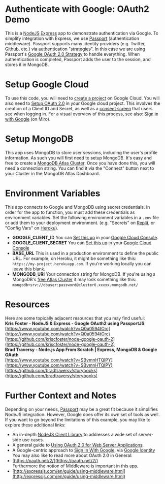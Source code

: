 # Authenticate with Google: OAuth2 Demo  
This is a [NodeJS](https://nodejs.org/en/) [Express](https://expressjs.com/) app to demonstrate authentication via Google. To simplify integration with Express, we use [Passport](https://www.passportjs.org/) (authentication middleware). Passport supports many identity providers (e.g. Twitter, Github, etc.) via authentication "[strategies](https://www.passportjs.org/packages/)". In this case we are using Passport's [Google OAuth 2.0 Strategy](https://www.passportjs.org/packages/passport-google-oauth20/) to handle everything. When authentication is completed, Passport adds the user to the session, and stores it in MongoDB.

# Setup Google Cloud
To use this code, you will need to [create a project](https://cloud.google.com/resource-manager/docs/creating-managing-projects) on Google Cloud. You will also need to [Setup OAuth 2.0](https://support.google.com/cloud/answer/6158849) in your Google cloud project. This involves the creation of a Client ID and Secret, as well as a [consent screen](https://support.google.com/cloud/answer/6158849#userconsent&zippy=%2Cuser-consent) that users see when logging in. For a visual overview of this process, see also: [Sign in with Google](https://miro.com/app/board/uXjVOKzv9r8=/) (on Miro).

# Setup MongoDB
This app uses MongoDB to store user sessions, including the user's profile information. As such you will first need to setup MongoDB. It's easy and free to  create a [MongoDB Atlas Cluster](https://www.mongodb.com/cloud/atlas/). Once you have done this, you will need a connection string. You can find it via the "Connect" button next to your Cluster in the MongoDB Atlas Dashboard.

# Environment Variables  
This app connects to Google and MongoDB using secret credentials. In order for the app to function, you must add these credentials as environment variables. Set the following environment variables in a `.env` file or add them to your deployment environment. (e.g. "Secrets" on [Replit](https://replit.com/), or "Config Vars" on [Heroku](https://dashboard.heroku.com/)).  
- **GOOGLE_CLIENT_ID** You can [Set this up](https://github.com/nsitu/OAuthDemo#setup-google-cloud) in your [Google Cloud Console](https://console.cloud.google.com/). 
- **GOOGLE_CLIENT_SECRET** You can [Set this up](https://github.com/nsitu/OAuthDemo#setup-google-cloud) in your [Google Cloud Console](https://console.cloud.google.com/) 
- **BASE_URL** This is used in a production environment to define the public URL. For example, on Heroku, it might be something like this: `https://my-project.herokuapp.com`. If you're working locally you can leave this blank.
- **MONGODB_URI** Your connection string for MongoDB. If you're using a MongoDB's [free Atlas Cluster](https://www.mongodb.com/cloud/atlas/) it may look something like this: `mongodb+srv://dbuser:password@cluster0.xxxxx.mongodb.net/`

# Resources
Here are some topically adjacent resources that you may find useful:  
**Kris Foster - NodeJS & Express - Google OAuth2 using PassportJS**  
[https://www.youtube.com/watch?v=Q0a0594tOrc](https://www.youtube.com/watch?v=Q0a0594tOrc)  
[https://github.com/kriscfoster/node-google-oauth-2](https://github.com/kriscfoster/node-google-oauth-2)  
**Brad Traversy - Node.js App From Scratch | Express, MongoDB & Google OAuth**  
[https://www.youtube.com/watch?v=SBvmnHTQIPY](https://www.youtube.com/watch?v=SBvmnHTQIPY)  
[https://github.com/bradtraversy/storybooks](https://github.com/bradtraversy/storybooks)  

# Further Context and Notes  
Depending on your needs, [Passport](https://www.passportjs.org/) may be a great fit because it simplifies NodeJS integration. However, Google does offer its own set of tools as well. If you want to go beyond the limitations of this example, you may like to explore these additional links:
- An in-depth [NodeJS Client Library](https://github.com/googleapis/google-api-nodejs-client) to addresses a wide set of server-side use cases. 
- A general guide to [Using OAuth 2.0 for Web Server Applications](https://developers.google.com/identity/protocols/oauth2/web-server). 
- A Google-centric approach to [Sign In With Google](https://developers.google.com/identity/gsi/web/guides/overview), via [Google Identity](https://developers.google.com/identity)  
You may also like to read more about OAuth 2.0 in General:  
- [https://oauth.net/2/](https://oauth.net/2/)  
Furthermore the notion of Middleware is important in this app.  
- [http://expressjs.com/en/guide/using-middleware.html](http://expressjs.com/en/guide/using-middleware.html)